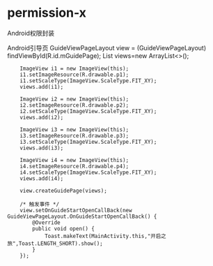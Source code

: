 # permission-x
Android权限封装


Android引导页
GuideViewPageLayout view = (GuideViewPageLayout) findViewById(R.id.mGuidePage);
        List<View> views=new ArrayList<>();

        ImageView i1 = new ImageView(this);
        i1.setImageResource(R.drawable.p1);
        i1.setScaleType(ImageView.ScaleType.FIT_XY);
        views.add(i1);

        ImageView i2 = new ImageView(this);
        i2.setImageResource(R.drawable.p2);
        i2.setScaleType(ImageView.ScaleType.FIT_XY);
        views.add(i2);

        ImageView i3 = new ImageView(this);
        i3.setImageResource(R.drawable.p3);
        i3.setScaleType(ImageView.ScaleType.FIT_XY);
        views.add(i3);

        ImageView i4 = new ImageView(this);
        i4.setImageResource(R.drawable.p4);
        i4.setScaleType(ImageView.ScaleType.FIT_XY);
        views.add(i4);

        view.createGuidePage(views);

        /* 触发事件 */
        view.setOnGuideStartOpenCallBack(new GuideViewPageLayout.OnGuideStartOpenCallBack() {
            @Override
            public void open() {
                Toast.makeText(MainActivity.this,"开启之旅",Toast.LENGTH_SHORT).show();
            }
        });
